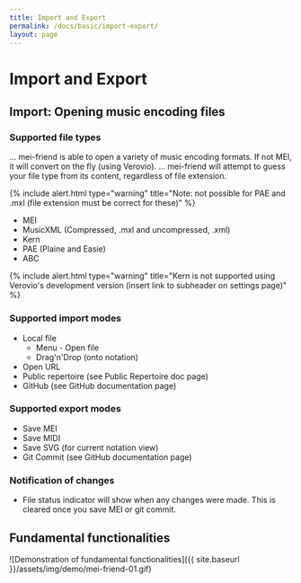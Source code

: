 ```yaml
---
title: Import and Export
permalink: /docs/basic/import-export/
layout: page 
---
```

# Import and Export

## Import: Opening music encoding files

### Supported file types

... mei-friend is able to open a variety of music encoding formats. If not MEI, it will convert on the fly (using Verovio). 
... mei-friend will attempt to guess your file type from its content, regardless of file extension. 

{% include alert.html type="warning" title="Note: not possible for PAE and .mxl (file extension must be correct for these)" %}


* MEI
* MusicXML (Compressed, .mxl and uncompressed, .xml)
* Kern 
* PAE (Plaine and Easie)
* ABC

{% include alert.html type="warning" title="Kern is not supported using Verovio's development version (insert link to subheader on settings page)" %}

### Supported import modes

* Local file
    * Menu - Open file
    * Drag'n'Drop (onto notation)
* Open URL
* Public repertoire (see Public Repertoire doc page)
* GitHub (see GitHub documentation page)

### Supported export modes

* Save MEI
* Save MIDI
* Save SVG (for current notation view)
* Git Commit (see GitHub documentation page)

### Notification of changes
* File status indicator will show when any changes were made. This is cleared once you save MEI or git commit.


## Fundamental functionalities
![Demonstration of fundamental functionalities]({{ site.baseurl }}/assets/img/demo/mei-friend-01.gif)

